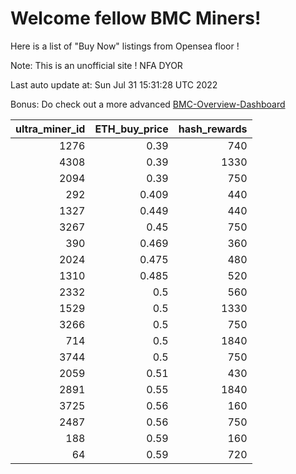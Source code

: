 # Welcome fellow BMC Miners!
Here is a list of "Buy Now" listings from Opensea floor !

Note: This is an unofficial site ! NFA DYOR

Last auto update at: Sun Jul 31 15:31:28 UTC 2022

Bonus: Do check out a more advanced [BMC-Overview-Dashboard](https://dune.com/defifunk/BMC-Overview-Dashboard)


|   ultra_miner_id |   ETH_buy_price |   hash_rewards |
|-----------------:|----------------:|---------------:|
|             1276 |           0.39  |            740 |
|             4308 |           0.39  |           1330 |
|             2094 |           0.39  |            750 |
|              292 |           0.409 |            440 |
|             1327 |           0.449 |            440 |
|             3267 |           0.45  |            750 |
|              390 |           0.469 |            360 |
|             2024 |           0.475 |            480 |
|             1310 |           0.485 |            520 |
|             2332 |           0.5   |            560 |
|             1529 |           0.5   |           1330 |
|             3266 |           0.5   |            750 |
|              714 |           0.5   |           1840 |
|             3744 |           0.5   |            750 |
|             2059 |           0.51  |            430 |
|             2891 |           0.55  |           1840 |
|             3725 |           0.56  |            160 |
|             2487 |           0.56  |            750 |
|              188 |           0.59  |            160 |
|               64 |           0.59  |            720 |